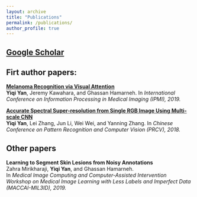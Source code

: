 ```yaml
---
layout: archive
title: "Publications"
permalink: /publications/
author_profile: true
---
```


## [Google Scholar](https://scholar.google.com/citations?user=RjhO748AAAAJ&hl=en)  

## Firt author papers:  

<b>[Melanoma Recognition via Visual Attention](https://saoyan.github.io/publications/IPMI2019)</b> <br>
<b>Yiqi Yan</b>, Jeremy Kawahara, and Ghassan Hamarneh.
In <i>International Conference on Information Processing in Medical Imaging (IPMI), 2019.</i>  

<b>[Accurate Spectral Super-resolution from Single RGB Image Using Multi-scale CNN](https://saoyan.github.io/publications/PRCV2018)</b> <br>
<b>Yiqi Yan</b>, Lei Zhang, Jun Li, Wei Wei, and Yanning Zhang.
In <i>Chinese Conference on Pattern Recognition and Computer Vision (PRCV), 2018.</i>  

## Other papers  

<b>Learning to Segment Skin Lesions from Noisy Annotations</b> <br>
Zahra Mirikharaji, <b>Yiqi Yan</b>, and Ghassan Hamarneh.  
In <i>Medical Image Computing and Computer-Assisted Intervention Workshop on Medical Image Learning with Less Labels and Imperfect Data (MACCAI-MIL3ID), 2019.</i>  